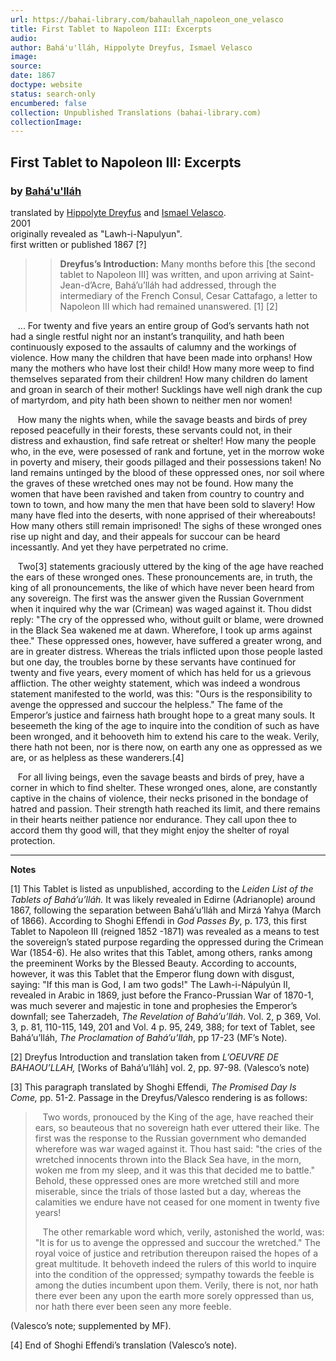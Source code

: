 ```yaml
---
url: https://bahai-library.com/bahaullah_napoleon_one_velasco
title: First Tablet to Napoleon III: Excerpts
audio: 
author: Bahá'u'lláh, Hippolyte Dreyfus, Ismael Velasco
image: 
source: 
date: 1867
doctype: website
status: search-only
encumbered: false
collection: Unpublished Translations (bahai-library.com)
collectionImage: 
---
```



## First Tablet to Napoleon III: Excerpts

### by [Bahá'u'lláh](https://bahai-library.com/author/Bahá'u'lláh)

translated by [Hippolyte Dreyfus](https://bahai-library.com/author/Hippolyte+Dreyfus) and [Ismael Velasco](https://bahai-library.com/author/Ismael+Velasco).  
2001  
originally revealed as "Lawh-i-Napulyun".  
first written or published 1867 \[?\]


> > **Dreyfus’s Introduction:** Many months before this \[the second tablet to Napoleon III\] was written, and upon arriving at Saint-Jean-d’Acre, Bahá’u’lláh had addressed, through the intermediary of the French Consul, Cesar Cattafago, a letter to Napoleon III which had remained unanswered. \[1\] \[2\]  

  
   ... For twenty and five years an entire group of God’s servants hath not had a single restful night nor an instant’s tranquility, and hath been continuously exposed to the assaults of calumny and the workings of violence. How many the children that have been made into orphans! How many the mothers who have lost their child! How many more weep to find themselves separated from their children! How many children do lament and groan in search of their mother! Sucklings have well nigh drank the cup of martyrdom, and pity hath been shown to neither men nor women!  
  
   How many the nights when, while the savage beasts and birds of prey reposed peacefully in their forests, these servants could not, in their distress and exhaustion, find safe retreat or shelter! How many the people who, in the eve, were posessed of rank and fortune, yet in the morrow woke in poverty and misery, their goods pillaged and their possessions taken! No land remains untinged by the blood of these oppressed ones, nor soil where the graves of these wretched ones may not be found. How many the women that have been ravished and taken from country to country and town to town, and how many the men that have been sold to slavery! How many have fled into the deserts, with none apprised of their whereabouts! How many others still remain imprisoned! The sighs of these wronged ones rise up night and day, and their appeals for succour can be heard incessantly. And yet they have perpetrated no crime.  
  
   Two\[3\] statements graciously uttered by the king of the age have reached the ears of these wronged ones. These pronouncements are, in truth, the king of all pronouncements, the like of which have never been heard from any sovereign. The first was the answer given the Russian Government when it inquired why the war (Crimean) was waged against it. Thou didst reply: "The cry of the oppressed who, without guilt or blame, were drowned in the Black Sea wakened me at dawn. Wherefore, I took up arms against thee." These oppressed ones, however, have suffered a greater wrong, and are in greater distress. Whereas the trials inflicted upon those people lasted but one day, the troubles borne by these servants have continued for twenty and five years, every moment of which has held for us a grievous affliction. The other weighty statement, which was indeed a wondrous statement manifested to the world, was this: "Ours is the responsibility to avenge the oppressed and succour the helpless." The fame of the Emperor’s justice and fairness hath brought hope to a great many souls. It beseemeth the king of the age to inquire into the condition of such as have been wronged, and it behooveth him to extend his care to the weak. Verily, there hath not been, nor is there now, on earth any one as oppressed as we are, or as helpless as these wanderers.\[4\]  
  
   For all living beings, even the savage beasts and birds of prey, have a corner in which to find shelter. These wronged ones, alone, are constantly captive in the chains of violence, their necks prisoned in the bondage of hatred and passion. Their strength hath reached its limit, and there remains in their hearts neither patience nor endurance. They call upon thee to accord them thy good will, that they might enjoy the shelter of royal protection.  
  

* * *

  
**Notes**  
  
\[1\] This Tablet is listed as unpublished, according to the _Leiden List of the Tablets of Bahá’u’lláh._ It was likely revealed in Edirne (Adrianople) around 1867, following the separation between Bahá’u’lláh and Mirzá Yahya (March of 1866). According to Shoghi Effendi in _God Passes By_, p. 173, this first Tablet to Napoleon III (reigned 1852 -1871) was revealed as a means to test the sovereign’s stated purpose regarding the oppressed during the Crimean War (1854-6). He also writes that this Tablet, among others, ranks among the preeminent Works by the Blessed Beauty. According to accounts, however, it was this Tablet that the Emperor flung down with disgust, saying: "If this man is God, I am two gods!" The Lawh-i-Nápulyún II, revealed in Arabic in 1869, just before the Franco-Prussian War of 1870-1, was much severer and majestic in tone and prophesies the Emperor’s downfall; see Taherzadeh, _The Revelation of Bahá’u’lláh_. Vol. 2, p 369, Vol. 3, p. 81, 110-115, 149, 201 and Vol. 4 p. 95, 249, 388; for text of Tablet, see Bahá’u’lláh, _The Proclamation of Bahá’u’lláh_, pp 17-23 (MF’s Note).  
  
\[2\] Dreyfus Introduction and translation taken from _L’OEUVRE DE BAHAOU’LLAH,_ \[Works of Bahá’u’lláh\] vol. 2, pp. 97-98. (Valesco’s note)  
  
\[3\] This paragraph translated by Shoghi Effendi, _The Promised Day Is Come,_ pp. 51-2. Passage in the Dreyfus/Valesco rendering is as follows:

>    Two words, pronouced by the King of the age, have reached their ears, so beauteous that no sovereign hath ever uttered their like. The first was the response to the Russian government who demanded wherefore was war waged against it. Thou hast said: "the cries of the wretched innocents thrown into the Black Sea have, in the morn, woken me from my sleep, and it was this that decided me to battle." Behold, these oppressed ones are more wretched still and more miserable, since the trials of those lasted but a day, whereas the calamities we endure have not ceased for one moment in twenty five years!  
>   
>    The other remarkable word which, verily, astonished the world, was: "It is for us to avenge the oppressed and succour the wretched." The royal voice of justice and retribution thereupon raised the hopes of a great multitude. It behoveth indeed the rulers of this world to inquire into the condition of the oppressed; sympathy towards the feeble is among the duties incumbent upon them. Verily, there is not, nor hath there ever been any upon the earth more sorely oppressed than us, nor hath there ever been seen any more feeble.  

(Valesco’s note; supplemented by MF).  
  
\[4\] End of Shoghi Effendi’s translation (Valesco’s note).